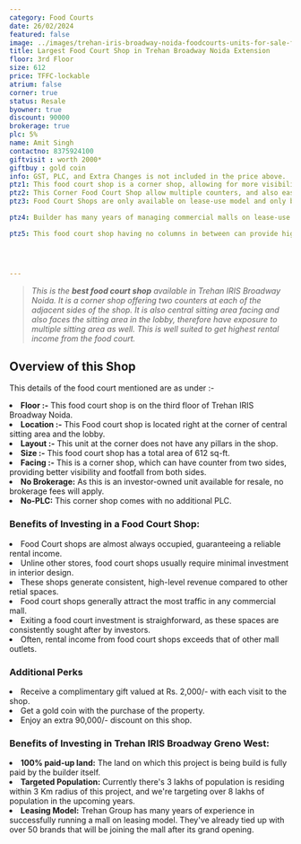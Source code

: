 ```yaml
---
category: Food Courts
date: 26/02/2024
featured: false
image: ../images/trehan-iris-broadway-noida-foodcourts-units-for-sale-ffs03.webp
title: Largest Food Court Shop in Trehan Broadway Noida Extension
floor: 3rd Floor
size: 612
price: TFFC-lockable
atrium: false
corner: true
status: Resale
byowner: true
discount: 90000
brokerage: true
plc: 5%
name: Amit Singh
contactno: 8375924100
giftvisit : worth 2000*
giftbuy : gold coin
info: GST, PLC, and Extra Changes is not included in the price above.
ptz1: This food court shop is a corner shop, allowing for more visibility and therefore higher footfall
ptz2: This Corner Food Court Shop allow multiple counters, and also easy access to the sitting area in two directions.
ptz3: Food Court Shops are only available on lease-use model and only builder has the leasing rights for these shops.

ptz4: Builder has many years of managing commercial malls on lease-use model, therefore investors can be assured to have consistent rental income for their investments for a very long period of time.

ptz5: This food court shop having no columns in between can provide higher rental yield as its preferred for better kitchen planning and staff management.




---
```

> _This is the **best food court shop** available in Trehan IRIS Broadway Noida. It is a corner shop offering two counters at each of the adjacent sides of the shop. It is also central sitting area facing and also faces the sitting area in the lobby, therefore have exposure to multiple sitting area as well. This is well suited to get highest rental income from the food court._

## **Overview of this Shop**

This details of the food court mentioned are as under :-

<li> <b>Floor :-</b> This food court shop is on the third floor of Trehan IRIS Broadway Noida.
<li> <b>Location :-</b> This Food court shop is located right at the corner of central sitting area and the lobby. 
<li> <b>Layout :-</b> This unit at the corner does not have any pillars in the shop. 
<li> <b>Size :-</b> This food court shop has a total area of 612 sq-ft.
<li> <b>Facing :-</b> This is a corner shop, which can have counter from two sides, providing better visibility and footfall from both sides.
<li> <b>No Brokerage:</b> As this is an investor-owned unit available for resale, no brokerage fees will apply.
<li> <b>No-PLC:</b> This corner shop comes with no additional PLC.

### **Benefits of Investing in a Food Court Shop:**
<li> Food Court shops are almost always occupied, guaranteeing a reliable rental income.
<li> Unline other stores, food court shops usually require minimal investment in interior design.
<li> These shops generate consistent, high-level revenue compared to other retial spaces.
<li> Food court shops generally attract the most traffic in any commercial mall.
<li> Exiting a food court investment is straighforward, as these spaces are consistently sought after by investors.
<li> Often, rental income from food court shops exceeds that of other mall outlets.


### **Additional Perks**
<li> Receive a complimentary gift valued at Rs. 2,000/- with each visit to the shop.
<li> Get a gold coin with the purchase of the property.
<li> Enjoy an extra 90,000/- discount on this shop.

### **Benefits of Investing in Trehan IRIS Broadway Greno West:**
<li> <b>100% paid-up land:</b> The land on which this project is being build is fully paid by the builder itself.
<li> <b>Targeted Population:</b> Currently there's 3 lakhs of population is residing within 3 Km radius of this project, and we're targeting over 8 lakhs of population in the upcoming years.
<li> <b>Leasing Model:</b> Trehan Group has many years of experience in successfully running a mall on leasing model. They've already tied up with over 50 brands that will be joining the mall after its grand opening.